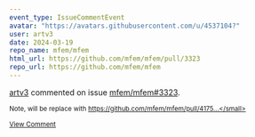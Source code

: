 ```yaml
---
event_type: IssueCommentEvent
avatar: "https://avatars.githubusercontent.com/u/4537104?"
user: artv3
date: 2024-03-19
repo_name: mfem/mfem
html_url: https://github.com/mfem/mfem/pull/3323
repo_url: https://github.com/mfem/mfem
---
```


<a href='https://github.com/artv3' target='_blank'>artv3</a> commented on issue <a href='https://github.com/mfem/mfem/pull/3323' target='_blank'>mfem/mfem#3323</a>.

<small>Note, will be replace with https://github.com/mfem/mfem/pull/4175...</small>

<a href='https://github.com/mfem/mfem/pull/3323' target='_blank'>View Comment</a>